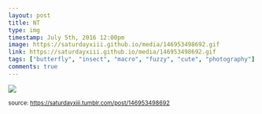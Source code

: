 ```yaml
---
layout: post
title: NT
type: img
timestamp: July 5th, 2016 12:00pm
image: https://saturdayxiii.github.io/media/146953498692.gif
link: https://saturdayxiii.github.io/media/146953498692.gif
tags: ["butterfly", "insect", "macro", "fuzzy", "cute", "photography"]
comments: true
---
```

<img src="https://saturdayxiii.github.io/media/146953498692.gif"/>
  
<small>source: https://saturdayxiii.tumblr.com/post/146953498692</small>